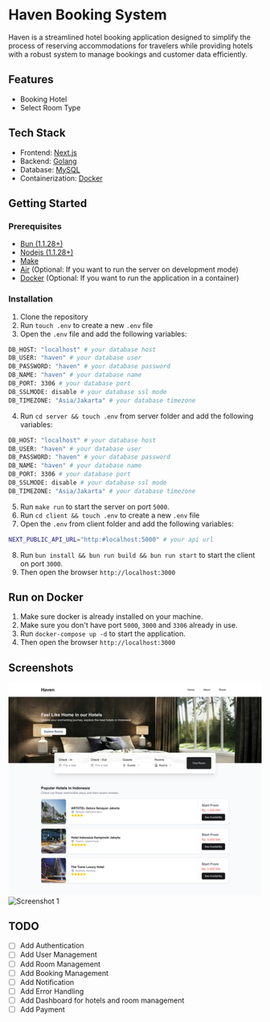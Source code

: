 # Haven Booking System

Haven is a streamlined hotel booking application designed to simplify the process of reserving accommodations for travelers while providing hotels with a robust system to manage bookings and customer data efficiently.

## Features

- Booking Hotel
- Select Room Type

## Tech Stack

- Frontend: [Next.js](https://nextjs.org/)
- Backend: [Golang](https://go.dev/)
- Database: [MySQL](https://www.mysql.com/)
- Containerization: [Docker](https://www.docker.com/)

## Getting Started

### Prerequisites

- [Bun (1.1.28+)](https://bun.sh/)
- [Nodejs (1.1.28+)](https://nodejs.org/en)
- [Make](https://www.gnu.org/software/make/)
- [Air](https://github.com/air-verse/air) (Optional: If you want to run the server on development mode)
- [Docker](https://www.docker.com/) (Optional: If you want to run the application in a container)

### Installation

1. Clone the repository
2. Run `touch .env` to create a new `.env` file
3. Open the `.env` file and add the following variables:

```bash
DB_HOST: "localhost" # your database host
DB_USER: "haven" # your database user
DB_PASSWORD: "haven" # your database password
DB_NAME: "haven" # your database name
DB_PORT: 3306 # your database port
DB_SSLMODE: disable # your database ssl mode
DB_TIMEZONE: "Asia/Jakarta" # your database timezone
```

4. Run `cd server && touch .env` from server folder and add the following variables:

```bash
DB_HOST: "localhost" # your database host
DB_USER: "haven" # your database user
DB_PASSWORD: "haven" # your database password
DB_NAME: "haven" # your database name
DB_PORT: 3306 # your database port
DB_SSLMODE: disable # your database ssl mode
DB_TIMEZONE: "Asia/Jakarta" # your database timezone
```

5. Run `make run` to start the server on port `5000`.
6. Run `cd client && touch .env` to create a new `.env` file
7. Open the `.env` from client folder and add the following variables:

```bash
NEXT_PUBLIC_API_URL="http:#localhost:5000" # your api url
```

8. Run `bun install && bun run build && bun run start` to start the client on port `3000`.
9. Then open the browser `http://localhost:3000`

## Run on Docker

1. Make sure docker is already installed on your machine.
2. Make sure you don't have port `5000`, `3000` and `3306` already in use.
3. Run `docker-compose up -d` to start the application.
4. Then open the browser `http://localhost:3000`

## Screenshots

![Screenshot 1](./assets/landing.png)
![Screenshot 1](./assets/book-hotel.png)

## TODO

- [ ] Add Authentication
- [ ] Add User Management
- [ ] Add Room Management
- [ ] Add Booking Management
- [ ] Add Notification
- [ ] Add Error Handling
- [ ] Add Dashboard for hotels and room management
- [ ] Add Payment
